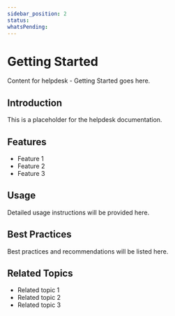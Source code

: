 ```yaml
---
sidebar_position: 2
status: 
whatsPending: 
---
```


# Getting Started

Content for helpdesk - Getting Started goes here.

## Introduction

This is a placeholder for the helpdesk documentation.

## Features

- Feature 1
- Feature 2
- Feature 3

## Usage

Detailed usage instructions will be provided here.

## Best Practices

Best practices and recommendations will be listed here.

## Related Topics

- Related topic 1
- Related topic 2
- Related topic 3

